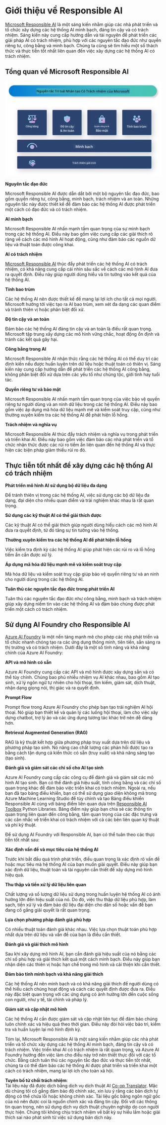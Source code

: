 <!--
CO_OP_TRANSLATOR_METADATA:
{
  "original_hash": "805b96b20152936d8f4c587d90d6e06e",
  "translation_date": "2025-07-16T22:55:34+00:00",
  "source_file": "md/01.Introduction/05/ResponsibleAI.md",
  "language_code": "vi"
}
-->
# **Giới thiệu về Responsible AI**

[Microsoft Responsible AI](https://www.microsoft.com/ai/responsible-ai?WT.mc_id=aiml-138114-kinfeylo) là một sáng kiến nhằm giúp các nhà phát triển và tổ chức xây dựng các hệ thống AI minh bạch, đáng tin cậy và có trách nhiệm. Sáng kiến này cung cấp hướng dẫn và tài nguyên để phát triển các giải pháp AI có trách nhiệm, phù hợp với các nguyên tắc đạo đức như quyền riêng tư, công bằng và minh bạch. Chúng ta cũng sẽ tìm hiểu một số thách thức và thực tiễn tốt nhất liên quan đến việc xây dựng các hệ thống AI có trách nhiệm.

## Tổng quan về Microsoft Responsible AI

![RAIPrinciples](../../../../../translated_images/RAIPrinciples.bf9c9bc6ca160d336830630939a5130a22b3f9e1f633773562f83fed08a50520.vi.png)

**Nguyên tắc đạo đức**

Microsoft Responsible AI được dẫn dắt bởi một bộ nguyên tắc đạo đức, bao gồm quyền riêng tư, công bằng, minh bạch, trách nhiệm và an toàn. Những nguyên tắc này được thiết kế để đảm bảo các hệ thống AI được phát triển một cách có đạo đức và có trách nhiệm.

**AI minh bạch**

Microsoft Responsible AI nhấn mạnh tầm quan trọng của sự minh bạch trong các hệ thống AI. Điều này bao gồm việc cung cấp các giải thích rõ ràng về cách các mô hình AI hoạt động, cũng như đảm bảo các nguồn dữ liệu và thuật toán được công khai.

**AI có trách nhiệm**

[Microsoft Responsible AI](https://www.microsoft.com/ai/responsible-ai?WT.mc_id=aiml-138114-kinfeylo) thúc đẩy phát triển các hệ thống AI có trách nhiệm, có khả năng cung cấp cái nhìn sâu sắc về cách các mô hình AI đưa ra quyết định. Điều này giúp người dùng hiểu và tin tưởng vào kết quả của hệ thống AI.

**Tính bao trùm**

Các hệ thống AI nên được thiết kế để mang lại lợi ích cho tất cả mọi người. Microsoft hướng tới việc tạo ra AI bao trùm, xem xét đa dạng các quan điểm và tránh thiên vị hoặc phân biệt đối xử.

**Độ tin cậy và an toàn**

Đảm bảo các hệ thống AI đáng tin cậy và an toàn là điều rất quan trọng. Microsoft tập trung xây dựng các mô hình vững chắc, hoạt động ổn định và tránh các kết quả gây hại.

**Công bằng trong AI**

Microsoft Responsible AI nhận thức rằng các hệ thống AI có thể duy trì các định kiến nếu được huấn luyện trên dữ liệu hoặc thuật toán có thiên vị. Sáng kiến này cung cấp hướng dẫn để phát triển các hệ thống AI công bằng, không phân biệt đối xử dựa trên các yếu tố như chủng tộc, giới tính hay tuổi tác.

**Quyền riêng tư và bảo mật**

Microsoft Responsible AI nhấn mạnh tầm quan trọng của việc bảo vệ quyền riêng tư người dùng và an ninh dữ liệu trong các hệ thống AI. Điều này bao gồm việc áp dụng mã hóa dữ liệu mạnh mẽ và kiểm soát truy cập, cũng như thường xuyên kiểm tra các hệ thống AI để phát hiện lỗ hổng.

**Trách nhiệm và nghĩa vụ**

Microsoft Responsible AI thúc đẩy trách nhiệm và nghĩa vụ trong phát triển và triển khai AI. Điều này bao gồm việc đảm bảo các nhà phát triển và tổ chức nhận thức được các rủi ro tiềm ẩn liên quan đến hệ thống AI và thực hiện các biện pháp giảm thiểu rủi ro đó.

## Thực tiễn tốt nhất để xây dựng các hệ thống AI có trách nhiệm

**Phát triển mô hình AI sử dụng bộ dữ liệu đa dạng**

Để tránh thiên vị trong các hệ thống AI, việc sử dụng các bộ dữ liệu đa dạng, đại diện cho nhiều quan điểm và trải nghiệm khác nhau là rất quan trọng.

**Sử dụng các kỹ thuật AI có thể giải thích được**

Các kỹ thuật AI có thể giải thích giúp người dùng hiểu cách các mô hình AI đưa ra quyết định, từ đó tăng sự tin tưởng vào hệ thống.

**Thường xuyên kiểm tra các hệ thống AI để phát hiện lỗ hổng**

Việc kiểm tra định kỳ các hệ thống AI giúp phát hiện các rủi ro và lỗ hổng tiềm ẩn cần được xử lý.

**Áp dụng mã hóa dữ liệu mạnh mẽ và kiểm soát truy cập**

Mã hóa dữ liệu và kiểm soát truy cập giúp bảo vệ quyền riêng tư và an ninh cho người dùng trong các hệ thống AI.

**Tuân thủ các nguyên tắc đạo đức trong phát triển AI**

Tuân thủ các nguyên tắc đạo đức như công bằng, minh bạch và trách nhiệm giúp xây dựng niềm tin vào các hệ thống AI và đảm bảo chúng được phát triển một cách có trách nhiệm.

## Sử dụng AI Foundry cho Responsible AI

[Azure AI Foundry](https://ai.azure.com?WT.mc_id=aiml-138114-kinfeylo) là một nền tảng mạnh mẽ cho phép các nhà phát triển và tổ chức nhanh chóng tạo ra các ứng dụng thông minh, tiên tiến, sẵn sàng ra thị trường và có trách nhiệm. Dưới đây là một số tính năng và khả năng chính của Azure AI Foundry:

**API và mô hình có sẵn**

Azure AI Foundry cung cấp các API và mô hình được xây dựng sẵn và có thể tùy chỉnh. Chúng bao phủ nhiều nhiệm vụ AI khác nhau, bao gồm AI tạo sinh, xử lý ngôn ngữ tự nhiên cho hội thoại, tìm kiếm, giám sát, dịch thuật, nhận dạng giọng nói, thị giác và ra quyết định.

**Prompt Flow**

Prompt flow trong Azure AI Foundry cho phép bạn tạo trải nghiệm AI hội thoại. Nó giúp bạn thiết kế và quản lý các luồng hội thoại, làm cho việc xây dựng chatbot, trợ lý ảo và các ứng dụng tương tác khác trở nên dễ dàng hơn.

**Retrieval Augmented Generation (RAG)**

RAG là kỹ thuật kết hợp giữa phương pháp truy xuất dựa trên dữ liệu và phương pháp tạo sinh. Nó nâng cao chất lượng các phản hồi được tạo ra bằng cách tận dụng cả kiến thức có sẵn (truy xuất) và khả năng sáng tạo (tạo sinh).

**Đánh giá và giám sát các chỉ số cho AI tạo sinh**

Azure AI Foundry cung cấp các công cụ để đánh giá và giám sát các mô hình AI tạo sinh. Bạn có thể đánh giá hiệu suất, tính công bằng và các chỉ số quan trọng khác để đảm bảo việc triển khai có trách nhiệm. Ngoài ra, nếu bạn đã tạo bảng điều khiển, bạn có thể sử dụng giao diện không mã trong Azure Machine Learning Studio để tùy chỉnh và tạo Bảng điều khiển Responsible AI cùng với bảng điểm liên quan dựa trên [Responsible AI Toolbox](https://responsibleaitoolbox.ai/?WT.mc_id=aiml-138114-kinfeylo) Python Libraries. Bảng điểm này giúp bạn chia sẻ các thông tin quan trọng liên quan đến công bằng, tầm quan trọng của các đặc trưng và các cân nhắc về triển khai có trách nhiệm với cả các bên liên quan kỹ thuật và phi kỹ thuật.

Để sử dụng AI Foundry với Responsible AI, bạn có thể tuân theo các thực tiễn tốt nhất sau:

**Xác định vấn đề và mục tiêu của hệ thống AI**

Trước khi bắt đầu quá trình phát triển, điều quan trọng là xác định rõ vấn đề hoặc mục tiêu mà hệ thống AI của bạn muốn giải quyết. Điều này giúp bạn xác định dữ liệu, thuật toán và tài nguyên cần thiết để xây dựng mô hình hiệu quả.

**Thu thập và tiền xử lý dữ liệu liên quan**

Chất lượng và số lượng dữ liệu sử dụng trong huấn luyện hệ thống AI có ảnh hưởng lớn đến hiệu suất của nó. Do đó, việc thu thập dữ liệu phù hợp, làm sạch, tiền xử lý và đảm bảo dữ liệu đại diện cho dân số hoặc vấn đề bạn đang cố gắng giải quyết là rất quan trọng.

**Lựa chọn phương pháp đánh giá phù hợp**

Có nhiều thuật toán đánh giá khác nhau. Việc lựa chọn thuật toán phù hợp nhất dựa trên dữ liệu và vấn đề của bạn là điều cần thiết.

**Đánh giá và giải thích mô hình**

Sau khi xây dựng mô hình AI, bạn cần đánh giá hiệu suất của nó bằng các chỉ số phù hợp và giải thích kết quả một cách minh bạch. Điều này giúp bạn nhận diện các thiên vị hoặc hạn chế trong mô hình và cải thiện khi cần thiết.

**Đảm bảo tính minh bạch và khả năng giải thích**

Các hệ thống AI nên minh bạch và có khả năng giải thích để người dùng có thể hiểu cách chúng hoạt động và cách các quyết định được đưa ra. Điều này đặc biệt quan trọng với các ứng dụng có ảnh hưởng lớn đến cuộc sống con người, như y tế, tài chính và pháp lý.

**Giám sát và cập nhật mô hình**

Các hệ thống AI cần được giám sát và cập nhật liên tục để đảm bảo chúng luôn chính xác và hiệu quả theo thời gian. Điều này đòi hỏi việc bảo trì, kiểm tra và huấn luyện lại mô hình định kỳ.

Tóm lại, Microsoft Responsible AI là một sáng kiến nhằm giúp các nhà phát triển và tổ chức xây dựng các hệ thống AI minh bạch, đáng tin cậy và có trách nhiệm. Việc triển khai AI có trách nhiệm là rất quan trọng, và Azure AI Foundry hướng đến việc làm cho điều này trở nên thiết thực đối với các tổ chức. Bằng cách tuân thủ các nguyên tắc đạo đức và thực tiễn tốt nhất, chúng ta có thể đảm bảo các hệ thống AI được phát triển và triển khai một cách có trách nhiệm, mang lại lợi ích cho toàn xã hội.

**Tuyên bố từ chối trách nhiệm**:  
Tài liệu này đã được dịch bằng dịch vụ dịch thuật AI [Co-op Translator](https://github.com/Azure/co-op-translator). Mặc dù chúng tôi cố gắng đảm bảo độ chính xác, xin lưu ý rằng các bản dịch tự động có thể chứa lỗi hoặc không chính xác. Tài liệu gốc bằng ngôn ngữ gốc của nó nên được coi là nguồn chính xác và đáng tin cậy. Đối với các thông tin quan trọng, nên sử dụng dịch vụ dịch thuật chuyên nghiệp do con người thực hiện. Chúng tôi không chịu trách nhiệm về bất kỳ sự hiểu lầm hoặc giải thích sai nào phát sinh từ việc sử dụng bản dịch này.